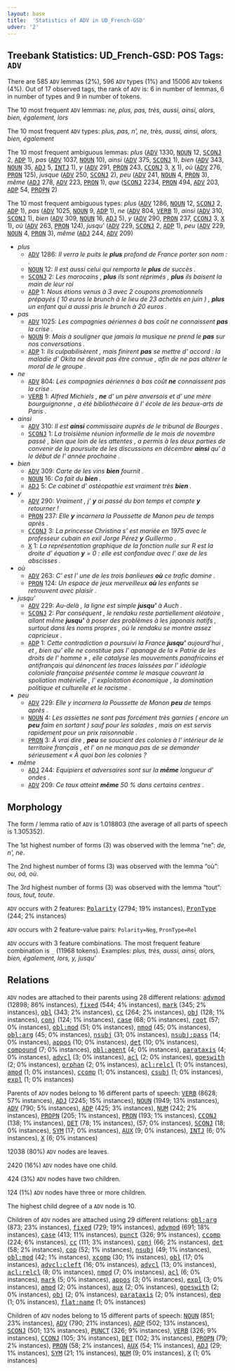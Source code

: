 ```yaml
---
layout: base
title:  'Statistics of ADV in UD_French-GSD'
udver: '2'
---
```


## Treebank Statistics: UD_French-GSD: POS Tags: `ADV`

There are 585 `ADV` lemmas (2%), 596 `ADV` types (1%) and 15006 `ADV` tokens (4%).
Out of 17 observed tags, the rank of `ADV` is: 6 in number of lemmas, 6 in number of types and 9 in number of tokens.

The 10 most frequent `ADV` lemmas: <em>ne, plus, pas, très, aussi, ainsi, alors, bien, également, lors</em>

The 10 most frequent `ADV` types:  <em>plus, pas, n', ne, très, aussi, ainsi, alors, bien, également</em>

The 10 most frequent ambiguous lemmas: <em>plus</em> (<tt><a href="fr_gsd-pos-ADV.html">ADV</a></tt> 1330, <tt><a href="fr_gsd-pos-NOUN.html">NOUN</a></tt> 12, <tt><a href="fr_gsd-pos-SCONJ.html">SCONJ</a></tt> 2, <tt><a href="fr_gsd-pos-ADP.html">ADP</a></tt> 1), <em>pas</em> (<tt><a href="fr_gsd-pos-ADV.html">ADV</a></tt> 1037, <tt><a href="fr_gsd-pos-NOUN.html">NOUN</a></tt> 10), <em>ainsi</em> (<tt><a href="fr_gsd-pos-ADV.html">ADV</a></tt> 375, <tt><a href="fr_gsd-pos-SCONJ.html">SCONJ</a></tt> 1), <em>bien</em> (<tt><a href="fr_gsd-pos-ADV.html">ADV</a></tt> 343, <tt><a href="fr_gsd-pos-NOUN.html">NOUN</a></tt> 35, <tt><a href="fr_gsd-pos-ADJ.html">ADJ</a></tt> 5, <tt><a href="fr_gsd-pos-INTJ.html">INTJ</a></tt> 1), <em>y</em> (<tt><a href="fr_gsd-pos-ADV.html">ADV</a></tt> 291, <tt><a href="fr_gsd-pos-PRON.html">PRON</a></tt> 243, <tt><a href="fr_gsd-pos-CCONJ.html">CCONJ</a></tt> 3, <tt><a href="fr_gsd-pos-X.html">X</a></tt> 1), <em>où</em> (<tt><a href="fr_gsd-pos-ADV.html">ADV</a></tt> 276, <tt><a href="fr_gsd-pos-PRON.html">PRON</a></tt> 125), <em>jusque</em> (<tt><a href="fr_gsd-pos-ADV.html">ADV</a></tt> 250, <tt><a href="fr_gsd-pos-SCONJ.html">SCONJ</a></tt> 2), <em>peu</em> (<tt><a href="fr_gsd-pos-ADV.html">ADV</a></tt> 241, <tt><a href="fr_gsd-pos-NOUN.html">NOUN</a></tt> 4, <tt><a href="fr_gsd-pos-PRON.html">PRON</a></tt> 3), <em>même</em> (<tt><a href="fr_gsd-pos-ADJ.html">ADJ</a></tt> 278, <tt><a href="fr_gsd-pos-ADV.html">ADV</a></tt> 223, <tt><a href="fr_gsd-pos-PRON.html">PRON</a></tt> 1), <em>que</em> (<tt><a href="fr_gsd-pos-SCONJ.html">SCONJ</a></tt> 2234, <tt><a href="fr_gsd-pos-PRON.html">PRON</a></tt> 494, <tt><a href="fr_gsd-pos-ADV.html">ADV</a></tt> 203, <tt><a href="fr_gsd-pos-ADP.html">ADP</a></tt> 54, <tt><a href="fr_gsd-pos-PROPN.html">PROPN</a></tt> 2)

The 10 most frequent ambiguous types:  <em>plus</em> (<tt><a href="fr_gsd-pos-ADV.html">ADV</a></tt> 1286, <tt><a href="fr_gsd-pos-NOUN.html">NOUN</a></tt> 12, <tt><a href="fr_gsd-pos-SCONJ.html">SCONJ</a></tt> 2, <tt><a href="fr_gsd-pos-ADP.html">ADP</a></tt> 1), <em>pas</em> (<tt><a href="fr_gsd-pos-ADV.html">ADV</a></tt> 1025, <tt><a href="fr_gsd-pos-NOUN.html">NOUN</a></tt> 9, <tt><a href="fr_gsd-pos-ADP.html">ADP</a></tt> 1), <em>ne</em> (<tt><a href="fr_gsd-pos-ADV.html">ADV</a></tt> 804, <tt><a href="fr_gsd-pos-VERB.html">VERB</a></tt> 1), <em>ainsi</em> (<tt><a href="fr_gsd-pos-ADV.html">ADV</a></tt> 310, <tt><a href="fr_gsd-pos-SCONJ.html">SCONJ</a></tt> 1), <em>bien</em> (<tt><a href="fr_gsd-pos-ADV.html">ADV</a></tt> 309, <tt><a href="fr_gsd-pos-NOUN.html">NOUN</a></tt> 16, <tt><a href="fr_gsd-pos-ADJ.html">ADJ</a></tt> 5), <em>y</em> (<tt><a href="fr_gsd-pos-ADV.html">ADV</a></tt> 290, <tt><a href="fr_gsd-pos-PRON.html">PRON</a></tt> 237, <tt><a href="fr_gsd-pos-CCONJ.html">CCONJ</a></tt> 3, <tt><a href="fr_gsd-pos-X.html">X</a></tt> 1), <em>où</em> (<tt><a href="fr_gsd-pos-ADV.html">ADV</a></tt> 263, <tt><a href="fr_gsd-pos-PRON.html">PRON</a></tt> 124), <em>jusqu'</em> (<tt><a href="fr_gsd-pos-ADV.html">ADV</a></tt> 229, <tt><a href="fr_gsd-pos-SCONJ.html">SCONJ</a></tt> 2, <tt><a href="fr_gsd-pos-ADP.html">ADP</a></tt> 1), <em>peu</em> (<tt><a href="fr_gsd-pos-ADV.html">ADV</a></tt> 229, <tt><a href="fr_gsd-pos-NOUN.html">NOUN</a></tt> 4, <tt><a href="fr_gsd-pos-PRON.html">PRON</a></tt> 3), <em>même</em> (<tt><a href="fr_gsd-pos-ADJ.html">ADJ</a></tt> 244, <tt><a href="fr_gsd-pos-ADV.html">ADV</a></tt> 209)


* <em>plus</em>
  * <tt><a href="fr_gsd-pos-ADV.html">ADV</a></tt> 1286: <em>Il verra le puits le <b>plus</b> profond de France porter son nom : .</em>
  * <tt><a href="fr_gsd-pos-NOUN.html">NOUN</a></tt> 12: <em>Il est aussi celui qui remporta le <b>plus</b> de succès .</em>
  * <tt><a href="fr_gsd-pos-SCONJ.html">SCONJ</a></tt> 2: <em>Les marocains , <b>plus</b> ils sont réprimés , <b>plus</b> ils baisent la main de leur roi</em>
  * <tt><a href="fr_gsd-pos-ADP.html">ADP</a></tt> 1: <em>Nous étions venus à 3 avec 2 coupons promotionnels prépayés ( 10 euros le brunch à le lieu de 23 achetés en juin ) , <b>plus</b> un enfant qui a aussi pris le brunch à 20 euros .</em>
* <em>pas</em>
  * <tt><a href="fr_gsd-pos-ADV.html">ADV</a></tt> 1025: <em>Les compagnies aériennes à bas coût ne connaissent <b>pas</b> la crise .</em>
  * <tt><a href="fr_gsd-pos-NOUN.html">NOUN</a></tt> 9: <em>Mais à souligner que jamais la musique ne prend le <b>pas</b> sur nos conversations .</em>
  * <tt><a href="fr_gsd-pos-ADP.html">ADP</a></tt> 1: <em>Ils culpabilisèrent , mais finirent <b>pas</b> se mettre d' accord : la maladie d' Okita ne devait pas être connue , afin de ne pas altérer le moral de le groupe .</em>
* <em>ne</em>
  * <tt><a href="fr_gsd-pos-ADV.html">ADV</a></tt> 804: <em>Les compagnies aériennes à bas coût <b>ne</b> connaissent pas la crise .</em>
  * <tt><a href="fr_gsd-pos-VERB.html">VERB</a></tt> 1: <em>Alfred Michiels , <b>ne</b> d' un père anversois et d' une mère bourguignonne , a été bibliothécaire à l' école de les beaux-arts de Paris .</em>
* <em>ainsi</em>
  * <tt><a href="fr_gsd-pos-ADV.html">ADV</a></tt> 310: <em>Il est <b>ainsi</b> commissaire auprès de le tribunal de Bourges .</em>
  * <tt><a href="fr_gsd-pos-SCONJ.html">SCONJ</a></tt> 1: <em>La troisième réunion informelle de le mois de novembre passé , bien que loin de les attentes , a permis à les deux parties de convenir de la poursuite de les discussions en décembre <b>ainsi</b> qu' à le début de l' année prochaine .</em>
* <em>bien</em>
  * <tt><a href="fr_gsd-pos-ADV.html">ADV</a></tt> 309: <em>Carte de les vins <b>bien</b> fournit .</em>
  * <tt><a href="fr_gsd-pos-NOUN.html">NOUN</a></tt> 16: <em>Ca fait du <b>bien</b> .</em>
  * <tt><a href="fr_gsd-pos-ADJ.html">ADJ</a></tt> 5: <em>Ce cabinet d' ostéopathie est vraiment très <b>bien</b> .</em>
* <em>y</em>
  * <tt><a href="fr_gsd-pos-ADV.html">ADV</a></tt> 290: <em>Vraiment , j' <b>y</b> ai passé du bon temps et compte <b>y</b> retourner !</em>
  * <tt><a href="fr_gsd-pos-PRON.html">PRON</a></tt> 237: <em>Elle <b>y</b> incarnera la Poussette de Manon peu de temps après .</em>
  * <tt><a href="fr_gsd-pos-CCONJ.html">CCONJ</a></tt> 3: <em>La princesse Christina s' est mariée en 1975 avec le professeur cubain en exil Jorge Pérez <b>y</b> Guillermo .</em>
  * <tt><a href="fr_gsd-pos-X.html">X</a></tt> 1: <em>La représentation graphique de la fonction nulle sur R est la droite d' équation <b>y</b> = 0 : elle est confondue avec l' axe de les abscisses .</em>
* <em>où</em>
  * <tt><a href="fr_gsd-pos-ADV.html">ADV</a></tt> 263: <em>C' est l' une de les trois banlieues <b>où</b> ce trafic domine .</em>
  * <tt><a href="fr_gsd-pos-PRON.html">PRON</a></tt> 124: <em>Un espace de jeux merveilleux <b>où</b> les enfants se retrouvent avec plaisir .</em>
* <em>jusqu'</em>
  * <tt><a href="fr_gsd-pos-ADV.html">ADV</a></tt> 229: <em>Au-delà , la ligne est simple <b>jusqu'</b> à Auch .</em>
  * <tt><a href="fr_gsd-pos-SCONJ.html">SCONJ</a></tt> 2: <em>Par conséquent , le rendaku reste partiellement aléatoire , allant même <b>jusqu'</b> à poser des problèmes à les japonais natifs , surtout dans les noms propres , où le rendaku se montre assez capricieux .</em>
  * <tt><a href="fr_gsd-pos-ADP.html">ADP</a></tt> 1: <em>Cette contradiction a poursuivi la France <b>jusqu'</b> aujourd'hui , et , bien qu' elle ne constitue pas l' apanage de la « Patrie de les droits de l' homme » , elle catalyse les mouvements panafricains et antifrançais qui dénoncent les traces laissées par l' idéologie coloniale française présentée comme le masque couvrant la spoliation matérielle , l' exploitation économique , la domination politique et culturelle et le racisme .</em>
* <em>peu</em>
  * <tt><a href="fr_gsd-pos-ADV.html">ADV</a></tt> 229: <em>Elle y incarnera la Poussette de Manon <b>peu</b> de temps après .</em>
  * <tt><a href="fr_gsd-pos-NOUN.html">NOUN</a></tt> 4: <em>Les assiettes ne sont pas forcément très garnies ( encore un <b>peu</b> faim en sortant ) sauf pour les salades , mais on est servis rapidement pour un prix raisonnable .</em>
  * <tt><a href="fr_gsd-pos-PRON.html">PRON</a></tt> 3: <em>À vrai dire , <b>peu</b> se soucient des colonies à l' intérieur de le territoire français , et l' on ne manqua pas de se demander sérieusement « À quoi bon les colonies ?</em>
* <em>même</em>
  * <tt><a href="fr_gsd-pos-ADJ.html">ADJ</a></tt> 244: <em>Equipiers et adversaires sont sur la <b>même</b> longueur d' ondes .</em>
  * <tt><a href="fr_gsd-pos-ADV.html">ADV</a></tt> 209: <em>Ce taux atteint <b>même</b> 50 % dans certains centres .</em>

## Morphology

The form / lemma ratio of `ADV` is 1.018803 (the average of all parts of speech is 1.305352).

The 1st highest number of forms (3) was observed with the lemma “ne”: <em>de, n', ne</em>.

The 2nd highest number of forms (3) was observed with the lemma “où”: <em>ou, oà, où</em>.

The 3rd highest number of forms (3) was observed with the lemma “tout”: <em>tous, tout, toute</em>.

`ADV` occurs with 2 features: <tt><a href="fr_gsd-feat-Polarity.html">Polarity</a></tt> (2794; 19% instances), <tt><a href="fr_gsd-feat-PronType.html">PronType</a></tt> (244; 2% instances)

`ADV` occurs with 2 feature-value pairs: `Polarity=Neg`, `PronType=Rel`

`ADV` occurs with 3 feature combinations.
The most frequent feature combination is `_` (11968 tokens).
Examples: <em>plus, très, aussi, ainsi, alors, bien, également, lors, y, jusqu'</em>


## Relations

`ADV` nodes are attached to their parents using 28 different relations: <tt><a href="fr_gsd-dep-advmod.html">advmod</a></tt> (12898; 86% instances), <tt><a href="fr_gsd-dep-fixed.html">fixed</a></tt> (544; 4% instances), <tt><a href="fr_gsd-dep-mark.html">mark</a></tt> (345; 2% instances), <tt><a href="fr_gsd-dep-obl.html">obl</a></tt> (343; 2% instances), <tt><a href="fr_gsd-dep-cc.html">cc</a></tt> (264; 2% instances), <tt><a href="fr_gsd-dep-obj.html">obj</a></tt> (128; 1% instances), <tt><a href="fr_gsd-dep-conj.html">conj</a></tt> (124; 1% instances), <tt><a href="fr_gsd-dep-case.html">case</a></tt> (68; 0% instances), <tt><a href="fr_gsd-dep-root.html">root</a></tt> (57; 0% instances), <tt><a href="fr_gsd-dep-obl-mod.html">obl:mod</a></tt> (51; 0% instances), <tt><a href="fr_gsd-dep-nmod.html">nmod</a></tt> (45; 0% instances), <tt><a href="fr_gsd-dep-obl-arg.html">obl:arg</a></tt> (45; 0% instances), <tt><a href="fr_gsd-dep-nsubj.html">nsubj</a></tt> (31; 0% instances), <tt><a href="fr_gsd-dep-nsubj-pass.html">nsubj:pass</a></tt> (14; 0% instances), <tt><a href="fr_gsd-dep-appos.html">appos</a></tt> (10; 0% instances), <tt><a href="fr_gsd-dep-det.html">det</a></tt> (10; 0% instances), <tt><a href="fr_gsd-dep-compound.html">compound</a></tt> (7; 0% instances), <tt><a href="fr_gsd-dep-obl-agent.html">obl:agent</a></tt> (4; 0% instances), <tt><a href="fr_gsd-dep-parataxis.html">parataxis</a></tt> (4; 0% instances), <tt><a href="fr_gsd-dep-advcl.html">advcl</a></tt> (3; 0% instances), <tt><a href="fr_gsd-dep-acl.html">acl</a></tt> (2; 0% instances), <tt><a href="fr_gsd-dep-goeswith.html">goeswith</a></tt> (2; 0% instances), <tt><a href="fr_gsd-dep-orphan.html">orphan</a></tt> (2; 0% instances), <tt><a href="fr_gsd-dep-acl-relcl.html">acl:relcl</a></tt> (1; 0% instances), <tt><a href="fr_gsd-dep-amod.html">amod</a></tt> (1; 0% instances), <tt><a href="fr_gsd-dep-ccomp.html">ccomp</a></tt> (1; 0% instances), <tt><a href="fr_gsd-dep-csubj.html">csubj</a></tt> (1; 0% instances), <tt><a href="fr_gsd-dep-expl.html">expl</a></tt> (1; 0% instances)

Parents of `ADV` nodes belong to 16 different parts of speech: <tt><a href="fr_gsd-pos-VERB.html">VERB</a></tt> (8628; 57% instances), <tt><a href="fr_gsd-pos-ADJ.html">ADJ</a></tt> (2245; 15% instances), <tt><a href="fr_gsd-pos-NOUN.html">NOUN</a></tt> (1949; 13% instances), <tt><a href="fr_gsd-pos-ADV.html">ADV</a></tt> (790; 5% instances), <tt><a href="fr_gsd-pos-ADP.html">ADP</a></tt> (425; 3% instances), <tt><a href="fr_gsd-pos-NUM.html">NUM</a></tt> (242; 2% instances), <tt><a href="fr_gsd-pos-PROPN.html">PROPN</a></tt> (205; 1% instances), <tt><a href="fr_gsd-pos-PRON.html">PRON</a></tt> (193; 1% instances), <tt><a href="fr_gsd-pos-CCONJ.html">CCONJ</a></tt> (138; 1% instances), <tt><a href="fr_gsd-pos-DET.html">DET</a></tt> (78; 1% instances),  (57; 0% instances), <tt><a href="fr_gsd-pos-SCONJ.html">SCONJ</a></tt> (18; 0% instances), <tt><a href="fr_gsd-pos-SYM.html">SYM</a></tt> (17; 0% instances), <tt><a href="fr_gsd-pos-AUX.html">AUX</a></tt> (9; 0% instances), <tt><a href="fr_gsd-pos-INTJ.html">INTJ</a></tt> (6; 0% instances), <tt><a href="fr_gsd-pos-X.html">X</a></tt> (6; 0% instances)

12038 (80%) `ADV` nodes are leaves.

2420 (16%) `ADV` nodes have one child.

424 (3%) `ADV` nodes have two children.

124 (1%) `ADV` nodes have three or more children.

The highest child degree of a `ADV` node is 10.

Children of `ADV` nodes are attached using 29 different relations: <tt><a href="fr_gsd-dep-obl-arg.html">obl:arg</a></tt> (873; 23% instances), <tt><a href="fr_gsd-dep-fixed.html">fixed</a></tt> (729; 19% instances), <tt><a href="fr_gsd-dep-advmod.html">advmod</a></tt> (691; 18% instances), <tt><a href="fr_gsd-dep-case.html">case</a></tt> (413; 11% instances), <tt><a href="fr_gsd-dep-punct.html">punct</a></tt> (326; 9% instances), <tt><a href="fr_gsd-dep-ccomp.html">ccomp</a></tt> (224; 6% instances), <tt><a href="fr_gsd-dep-cc.html">cc</a></tt> (111; 3% instances), <tt><a href="fr_gsd-dep-conj.html">conj</a></tt> (66; 2% instances), <tt><a href="fr_gsd-dep-det.html">det</a></tt> (58; 2% instances), <tt><a href="fr_gsd-dep-cop.html">cop</a></tt> (52; 1% instances), <tt><a href="fr_gsd-dep-nsubj.html">nsubj</a></tt> (49; 1% instances), <tt><a href="fr_gsd-dep-obl-mod.html">obl:mod</a></tt> (42; 1% instances), <tt><a href="fr_gsd-dep-xcomp.html">xcomp</a></tt> (30; 1% instances), <tt><a href="fr_gsd-dep-obl.html">obl</a></tt> (17; 0% instances), <tt><a href="fr_gsd-dep-advcl-cleft.html">advcl:cleft</a></tt> (16; 0% instances), <tt><a href="fr_gsd-dep-advcl.html">advcl</a></tt> (13; 0% instances), <tt><a href="fr_gsd-dep-acl-relcl.html">acl:relcl</a></tt> (8; 0% instances), <tt><a href="fr_gsd-dep-nmod.html">nmod</a></tt> (7; 0% instances), <tt><a href="fr_gsd-dep-acl.html">acl</a></tt> (6; 0% instances), <tt><a href="fr_gsd-dep-mark.html">mark</a></tt> (5; 0% instances), <tt><a href="fr_gsd-dep-appos.html">appos</a></tt> (3; 0% instances), <tt><a href="fr_gsd-dep-expl.html">expl</a></tt> (3; 0% instances), <tt><a href="fr_gsd-dep-amod.html">amod</a></tt> (2; 0% instances), <tt><a href="fr_gsd-dep-aux.html">aux</a></tt> (2; 0% instances), <tt><a href="fr_gsd-dep-goeswith.html">goeswith</a></tt> (2; 0% instances), <tt><a href="fr_gsd-dep-obj.html">obj</a></tt> (2; 0% instances), <tt><a href="fr_gsd-dep-parataxis.html">parataxis</a></tt> (2; 0% instances), <tt><a href="fr_gsd-dep-dep.html">dep</a></tt> (1; 0% instances), <tt><a href="fr_gsd-dep-flat-name.html">flat:name</a></tt> (1; 0% instances)

Children of `ADV` nodes belong to 15 different parts of speech: <tt><a href="fr_gsd-pos-NOUN.html">NOUN</a></tt> (851; 23% instances), <tt><a href="fr_gsd-pos-ADV.html">ADV</a></tt> (790; 21% instances), <tt><a href="fr_gsd-pos-ADP.html">ADP</a></tt> (502; 13% instances), <tt><a href="fr_gsd-pos-SCONJ.html">SCONJ</a></tt> (501; 13% instances), <tt><a href="fr_gsd-pos-PUNCT.html">PUNCT</a></tt> (326; 9% instances), <tt><a href="fr_gsd-pos-VERB.html">VERB</a></tt> (326; 9% instances), <tt><a href="fr_gsd-pos-CCONJ.html">CCONJ</a></tt> (105; 3% instances), <tt><a href="fr_gsd-pos-DET.html">DET</a></tt> (102; 3% instances), <tt><a href="fr_gsd-pos-PROPN.html">PROPN</a></tt> (79; 2% instances), <tt><a href="fr_gsd-pos-PRON.html">PRON</a></tt> (58; 2% instances), <tt><a href="fr_gsd-pos-AUX.html">AUX</a></tt> (54; 1% instances), <tt><a href="fr_gsd-pos-ADJ.html">ADJ</a></tt> (29; 1% instances), <tt><a href="fr_gsd-pos-SYM.html">SYM</a></tt> (21; 1% instances), <tt><a href="fr_gsd-pos-NUM.html">NUM</a></tt> (9; 0% instances), <tt><a href="fr_gsd-pos-X.html">X</a></tt> (1; 0% instances)


